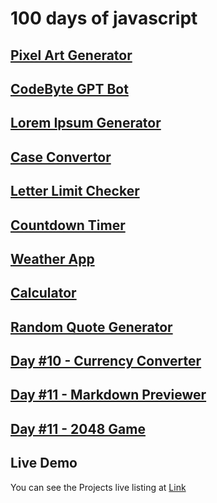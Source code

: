 # 100 days of javascript
##  [Pixel Art Generator](https://moiz-codebyte.github.io/100-days-of-javascript/Day%20%2301%20-%20Pixel%20Art%20Generator/)
##  [CodeByte GPT Bot](https://moiz-codebyte.github.io/100-days-of-javascript/Day%20%2302%20-%20CodeByte%20GPT%20Bot/)
##  [Lorem Ipsum Generator](https://moiz-codebyte.github.io/100-days-of-javascript/Day%20%2303%20-%20Lorem%20Ipsum%20Generator/)
##  [Case Convertor](https://moiz-codebyte.github.io/100-days-of-javascript/Day%20%2304%20-%20Case%20Convertor/)
##  [Letter Limit Checker](https://moiz-codebyte.github.io/100-days-of-javascript/Day%20%2305%20-%20Letter%20Limit%20Checker/)
##  [Countdown Timer](https://moiz-codebyte.github.io/100-days-of-javascript/Day%20%2306%20-%20Countdown%20Timer/)

##  [Weather App](https://moiz-codebyte.github.io/100-days-of-javascript/Day%20%2307%20-%20Weather%20App/)

##  [Calculator](https://moiz-codebyte.github.io/100-days-of-javascript/Day%20%2308%20-%20Calculator/)

##  [Random Quote Generator](https://moiz-codebyte.github.io/100-days-of-javascript/Day%20%2309%20-%20Random%20Quote%20Generator/)

##  [Day #10 - Currency Converter](https://moiz-codebyte.github.io/100-days-of-javascript/Day%20%2310%20-%20Currency%20Converter/)

##  [Day #11 - Markdown Previewer](https://moiz-codebyte.github.io/Day%20%2311%20-%20Markdown%20Previewer/)

##  [Day #11 - 2048 Game ](https://moiz-codebyte.github.io/Day%20%2312%20-%202048%20Game/)

## Live Demo
You can see the Projects live listing at [Link](https://moiz-codebyte.github.io/100-days-of-javascript/)
